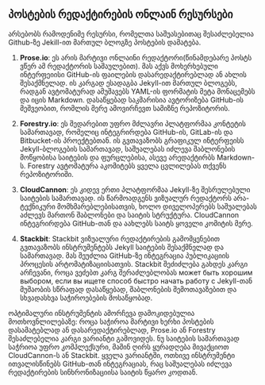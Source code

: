 ## პოსტების რედაქტირების ონლაინ რესურსები

არსებობს რამოდენიმე რესურსი, რომელთა საშუასებითაც შესაძლებელია Github-ზე Jekill-ით მართულ ბლოგზე პოსტების დამატება.

1. **Prose.io**: ეს არის მარტივი ონლაინი რედაქტორი(წინამდებარე პოსტს ვწერ ამ რედაქტორის საშაულებით). მას აქვს მოხერხებული ინტერფეიისი GitHub-ის ფაილების დასარედაქტირებლად ან ახლის შესაქმნელად. ის კარგად ესადაგბა  Jekyll-ით მართულ ბლოგებს, რადგან ავტომატურად ამუშავებს YAML-ის ფორმატის მეტა მონაცემებს და იცის Markdown. დასაწყებად საკმარისია ავტორიზება GitHub-ის მეშვეობით, რომლის მერე ამოვირჩევთ სამიზნე რეპოზიტორის.

2. **Forestry.io**: ეს შედარებით უფრო მძლავრი პლატფორმაა კონტეტის სამართავად, რომელიც ინტეგრირდება GitHub-ის, GitLab-ის და Bitbucket-ის პროექტებთან. ის გვთავაზობს გრაფიკულ ინტერფეისს Jekyll-ბლოგების სამართავად, საშუალებას იძლევა შაბლონების მოწყობისა საიტების და ფურცლებისა, ასევე არედაქტირბს  Markdown-ს. Forestry ავტომატურა აკომიტებს ყველა ცვლილებას თქვენს რეპოზიტორიში.

3. **CloudCannon**: ეს კიდევ ერთი პლატფორმაა Jekyll-ზე შესრულებული  საიტების სამართავად. ის წარმოადგენს ვიზუალურ რედაქტორს არა-ტექნიკური მომხმარებლებისათვის, ხოლო დიველოპერებს საშუალებას აძლევს მართონ შაბლონები და საიტის სტრუქტურა. CloudCannon ინტეგრირდება GitHub-თან და აახლებს საიტს ყოველი კომიტის მერე.

4. **Stackbit**: Stackbit ვიზუალური რედაქტირების გამომყენებით გვთავაზობს ინსტრუმენტებს Jekyll საიტების შესაქმნელად და სამართავად. მას შეუძლია GitHub-ზე ინტეგრაცია პუბლიკაციის პროცესის არტომატიზაციისათვის. Stackbit შეძიძლება გახდეს კარგი არჩევანი, როცა ვეძებთ კარგ შერაძლებლობას может быть хорошим выбором, если вы ищете способ быстро начать работу с Jekyll-თან მუშაობის სწრაფად დასაწყებად, შაბლონების შემოთავაზებით და სხვადასხვა საჭიროებების მოსაწყობად.

ოპტიმალური ინსტრუმენტის ამორჩევა დამოკიდებულია მოთხოვნლილებაზე: როცა საჭიროა მარტივი ხერხი პოსტების დასამატებლად ან დასარედაქტირებლად, Prose.io ან Forestry შესაძლებელია კარგი ვარიანტი გამოვიდეს. ნუ საიტების სამართავად საჭრიოა უფრო კომპლექსური, მაშინ ღირს ყურადღება მივაქციოთ CloudCannon-ს ან Stackbit. ყველა ვარიანტში, ოთხივე ინსტრუმენტი ითვალისწინებს GitHub-თან ინტეგრაციას, რაც საშუალებას იძლევა რედაქტირების სინხრონიზაციისა საიტის წყარო კოდთან.
